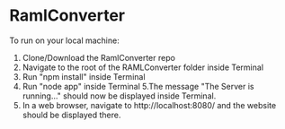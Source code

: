 # RamlConverter

To run on your local machine:
1. Clone/Download the RamlConverter repo
2. Navigate to the root of the RAMLConverter folder inside Terminal
3. Run "npm install" inside Terminal
4. Run "node app" inside Terminal
5.The message "The Server is running..." should now be displayed inside Terminal.
6. In a web browser, navigate to http://localhost:8080/ and the website should be displayed there.
